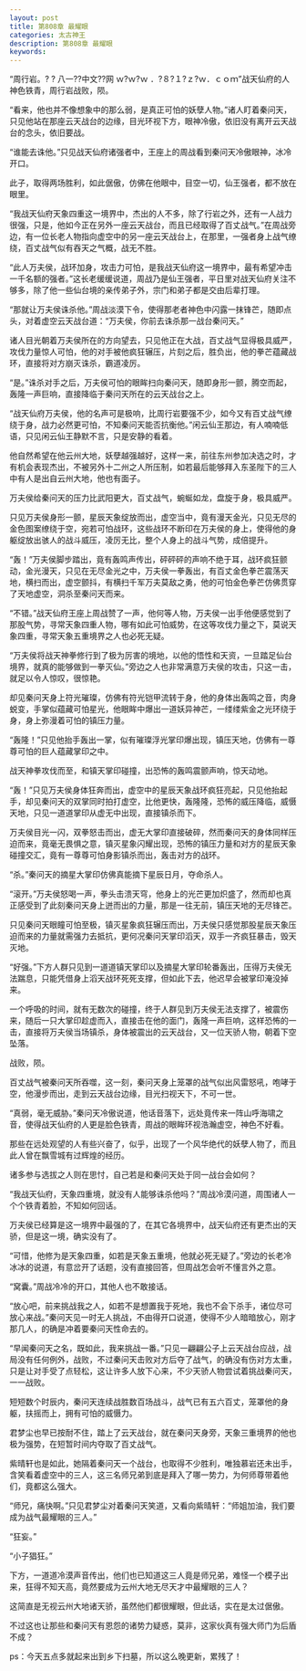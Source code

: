 ```yaml
---
layout: post
title: 第808章 最耀眼
categories: 太古神王
description: 第808章 最耀眼
keywords:
---
```


“周行岩。?  ? 八一??中文??网  ｗ?ｗ?ｗ ．?８?１?ｚ?ｗ．ｃｏｍ”战天仙府的人神色铁青，周行岩战败，陨。

“看来，他也并不像想象中的那么弱，是真正可怕的妖孽人物。”诸人盯着秦问天，只见他站在那座云天战台的边缘，目光环视下方，眼神冷傲，依旧没有离开云天战台的念头，依旧要战。

“谁能去诛他。”只见战天仙府诸强者中，王座上的周战看到秦问天冷傲眼神，冰冷开口。

此子，取得两场胜利，如此倨傲，仿佛在他眼中，目空一切，仙王强者，都不放在眼里。

“我战天仙府天象四重这一境界中，杰出的人不多，除了行岩之外，还有一人战力很强，只是，他如今正在另外一座云天战台，而且已经取得了百丈战气。”在周战旁边，有一位长老人物指向虚空中的另一座云天战台上，在那里，一强者身上战气缭绕，百丈战气似有吞天之气概，战无不胜。

“此人万夫侯，战环加身，攻击力可怕，是我战天仙府这一境界中，最有希望冲击一千名额的强者。”这长老缓缓说道，周战乃是仙王强者，平日里对战天仙府关注不够多，除了他一些仙台境的亲传弟子外，宗门和弟子都是交由后辈打理。

“那就让万夫侯诛杀他。”周战淡漠下令，使得那老者神色中闪露一抹锋芒，随即点头，对着虚空云天战台道：“万夫侯，你前去诛杀那一战台秦问天。”

诸人目光朝着万夫侯所在的方向望去，只见他正在大战，百丈战气显得极具威严，攻伐力量惊人可怕，他的对手被他疯狂辗压，片刻之后，胜负出，他的拳芒蕴藏战环，直接将对方崩灭诛杀，霸道凌厉。

“是。”诛杀对手之后，万夫侯可怕的眼眸扫向秦问天，随即身形一颤，腾空而起，轰隆一声巨响，直接降临于秦问天所在的云天战台之上。

“战天仙府万夫侯，他的名声可是极响，比周行岩要强不少，如今又有百丈战气缭绕于身，战力必然更可怕，不知秦问天能否抗衡他。”闲云仙王那边，有人喃喃低语，只见闲云仙王静默不言，只是安静的看着。

他自然希望在他云州大地，妖孽越强越好，这样一来，前往东州参加决选之时，才有机会表现杰出，不被另外十二州之人所压制，如若最后能够拜入东圣陛下的三人中有人是出自云州大地，他也有面子。

万夫侯给秦问天的压力比武阳更大，百丈战气，蜿蜒如龙，盘旋于身，极具威严。

只见万夫侯身形一颤，星辰天象绽放而出，虚空当中，竟有漫天金光，只见无尽的金色图案缭绕于空，宛若可怕战环，这些战环不断印在万夫侯的身上，使得他的身躯绽放出骇人的战斗威压，凌厉无比，整个人身上的战斗气势，成倍提升。

“轰！”万夫侯脚步踏出，竟有轰鸣声传出，砰砰砰的声响不绝于耳，战环疯狂颤动，金光漫天，只见在无尽金光之中，万夫侯一拳轰出，有百丈金色拳芒震荡天地，横扫而出，虚空颤抖，有横扫千军万夫莫敌之勇，他的可怕金色拳芒仿佛贯穿了天地虚空，洞杀至秦问天而来。

“不错。”战天仙府王座上周战赞了一声，他何等人物，万夫侯一出手他便感觉到了那股气势，寻常天象四重人物，哪有如此可怕威势，在这等攻伐力量之下，莫说天象四重，寻常天象五重境界之人也必死无疑。

“万夫侯将战天神拳修行到了极为厉害的境地，以他的悟性和天资，一旦踏足仙台境界，就真的能够做到一拳灭仙。”旁边之人也非常满意万夫侯的攻击，只这一击，就足以令人惊叹，很惊艳。

却见秦问天身上符光璀璨，仿佛有符光铠甲流转于身，他的身体出轰鸣之音，肉身蜕变，手掌似蕴藏可怕星光，他眼眸中爆出一道妖异神芒，一缕缕紫金之光环绕于身，身上弥漫着可怕的镇压力量。

“轰隆！”只见他抬手轰出一掌，似有璀璨浮光掌印爆出现，镇压天地，仿佛有一尊尊可怕的巨人蕴藏掌印之中。

战天神拳攻伐而至，和镇天掌印碰撞，出恐怖的轰鸣震颤声响，惊天动地。

“轰！”只见万夫侯身体狂奔而出，虚空中的星辰天象战环疯狂亮起，只见他抬起手，却见秦问天的双掌同时拍打虚空，比他更快，轰隆隆，恐怖的威压降临，威慑天地，只见一道道掌印从虚无中出现，直接镇杀而下。

万夫侯目光一闪，双拳怒击而出，虚无大掌印直接破碎，然而秦问天的身体同样压迫而来，竟毫无畏惧之意，镇灭星象闪耀出现，恐怖的镇压力量和对方的星辰天象碰撞交汇，竟有一尊尊可怕身影镇杀而出，轰击对方的战环。

“杀。”秦问天的摘星大掌印仿佛真能摘下星辰日月，夺命杀人。

“滚开。”万夫侯怒喝一声，拳头击溃天穹，他身上的光芒更加炽盛了，然而却也真正感受到了此刻秦问天身上迸而出的力量，那是一往无前，镇压天地的无尽锋芒。

只见秦问天眼瞳可怕至极，镇灭星象疯狂辗压而出，万夫侯只感觉那股星辰天象压迫而来的力量就需强力去抵抗，更何况秦问天掌印滔天，双手一齐疯狂暴击，毁天灭地。

“好强。”下方人群只见到一道道镇天掌印以及摘星大掌印轮番轰出，压得万夫侯无法踹息，只能凭借身上滔天战环死死支撑，但如此下去，他迟早会被掌印淹没掉来。

一个呼吸的时间，就有无数次的碰撞，终于人群见到万夫侯无法支撑了，被震伤来，随后一只大掌印趁虚而入，直接击在他的面门，轰隆一声巨响，这样恐怖的一击，直接将万夫侯当场镇杀，身体被震出的云天战台，又一位天骄人物，朝着下空坠落。

战败，陨。

百丈战气被秦问天所吞噬，这一刻，秦问天身上笼罩的战气似出风雷怒吼，咆哮于空，他漫步而出，走到云天战台边缘，目光扫视天下，不可一世。

“真弱，毫无威胁。”秦问天冷傲说道，他话音落下，远处竟传来一阵山呼海啸之音，使得战天仙府的人更是脸色铁青，周战的眼眸环视浩瀚虚空，神色不好看。

那些在远处观望的人有些兴奋了，似乎，出现了一个风华绝代的妖孽人物了，而且此人曾在飘雪城有过辉煌的经历。

诸多参与选拔之人则在思忖，自己若是和秦问天处于同一战台会如何？

“我战天仙府，天象四重境，就没有人能够诛杀他吗？”周战冷漠问道，周围诸人一个个铁青着脸，不知如何回话。

万夫侯已经算是这一境界中最强的了，在其它各境界中，战天仙府还有更杰出的天骄，但是这一境，确实没有了。

“可惜，他修为是天象四重，如若是天象五重境，他就必死无疑了。”旁边的长老冷冰冰的说道，有意岔开了话题，没有直接回答，但周战怎会听不懂言外之意。

“窝囊。”周战冷冷的开口，其他人也不敢接话。

“放心吧，前来挑战我之人，如若不是想置我于死地，我也不会下杀手，诸位尽可放心来战。”秦问天见一时无人挑战，不由得开口说道，使得不少人暗暗放心，刚才那几人，的确是冲着要秦问天性命去的。

“早闻秦问天之名，既如此，我来挑战一番。”只见一翩翩公子上云天战台应战，战局没有任何例外，战败，不过秦问天击败对方后夺了战气，的确没有伤对方太重，只是让对手受了点轻松，这让许多人放下心来，不少天骄人物尝试着挑战秦问天，一一战败。

短短数个时辰内，秦问天连续战胜数百场战斗，战气已有五六百丈，笼罩他的身躯，扶摇而上，拥有可怕的威慑力。

君梦尘也早已按耐不住，踏上了云天战台，就在秦问天身旁，天象三重境界的他也极为强势，在短暂时间内夺取了百丈战气。

紫晴轩也是如此，她隔着秦问天一个战台，也取得不少胜利，唯独慕岩还未出手，含笑看着虚空中的三人，这三名师兄弟到底是拜入了哪一势力，为何师尊带着他们，竟都这么强大。

“师兄，痛快啊。”只见君梦尘对着秦问天笑道，又看向紫晴轩：“师姐加油，我们要成为战气最耀眼的三人。”

“狂妄。”

“小子猖狂。”

下方，一道道冷漠声音传出，他们也已知道这三人竟是师兄弟，难怪一个模子出来，狂得不知天高，竟然要成为云州大地无尽天才中最耀眼的三人？

这简直是无视云州大地诸天骄，虽然他们都很耀眼，但此话，实在是太过倨傲。

不过这也让那些和秦问天有恩怨的诸势力疑惑，莫非，这家伙真有强大师门为后盾不成？

ps：今天五点多就起来出到乡下扫墓，所以这么晚更新，累残了！
